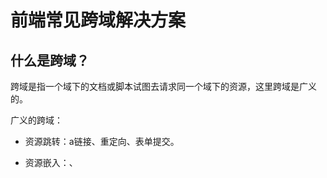 # 前端常见跨域解决方案

## 什么是跨域？

跨域是指一个域下的文档或脚本试图去请求同一个域下的资源，这里跨域是广义的。

广义的跨域：

- 资源跳转：a链接、重定向、表单提交。

- 资源嵌入：<link>、<script>、<img>、<iframe>等dom标签，还有样式中background：url()、@font-face()等文件外链。

- 脚本请求：js发起的ajax请求、dom和js对象的跨域操作等。

  其实我们通常所说的跨域是狭义的，是由浏览器同源策略限制的一类请求场景。

  

## 什么是同源策略？

同源策略/SOP(Same origin policy) 是一种约定，由Netscape公司1995年引入浏览器，它是浏览器最核心，也是最基本的安全功能，如果缺少了同源策略，浏览器很容易遭受到XSS、CSRF等攻击。所谓同源是指“协议+域名+端口”三者相同，即便是不同的域名指向相同的 IP 地址，也非同源。

同源策略限制以下几种行为：

- Cookie、LocalStorage 和 IndexDB 无法读取。
- DOM 和 JS 对象无法获得。
- AJAX 请求无法发送。

## 常见的跨域场景

```
URL                                      说明                    是否允许通信
http://www.domain.com/a.js
http://www.domain.com/b.js         同一域名，不同文件或路径           允许
http://www.domain.com/lab/c.js

http://www.domain.com:8000/a.js
http://www.domain.com/b.js         同一域名，不同端口                不允许
 
http://www.domain.com/a.js
https://www.domain.com/b.js        同一域名，不同协议                不允许
 
http://www.domain.com/a.js
http://192.168.4.12/b.js           域名和域名对应相同ip              不允许
 
http://www.domain.com/a.js
http://x.domain.com/b.js           主域相同，子域不同                不允许
http://domain.com/c.js
 
http://www.domain1.com/a.js
http://www.domain2.com/b.js        不同域名                         不允许
```

## 跨域解决方案

- 通过 JSONP 跨域
- document.domain + iframe 跨域
- location.hash + iframe 
- window.name + iframe 跨域
- postMessage 跨域
- 跨域资源共享（CORS）
- Nginx 代理跨域
- nodejs 中间件代理跨域
- WebSocket 协议跨域

### 通过 JSONP 跨域

通常为了减轻web服务器的负载，我们把js，css，img等静态资源分离到另一台独立域名的服务器上，在html页面中再通过相应的标签从不同域名下加载静态资源，而被浏览器允许，基于此原理，我们可以动态的创建一个<script>标签，再请求一个带参网址实现跨域通信。

- 原生实现：

```js
<script>
    let script = document.createElement('script')
	script.type = 'text/javascript'
	// 传参一个回调函数名给后端，方便后端返回时执行这个在前端定义的回调函数
	script.src = 'http://www.xxx.com:xx/xx?user=admin&cb=handleCallback'
	document.head.appendChild(script)
	// 回调执行函数
	function handleCallback(res) {
        console.log(JSON.stringify(res))
    }
</script>
```

服务端返回如下（返回时即执行全局函数）：

```js
handleCallback({status:true,user:'admin'})
```

- Jquery ajax:

```js
$.ajax({
    url:'http://www.xxx.com:xxx/xxx',
    type:'get',
    dataType:'jsonp', // 请求的方式为jsonp
   	jsonpCallback: 'handleCallback', // 自定义回调函数名
    data: {}
});
```

- vue.js:

```js
this.$http.jsonp('http://www.xxx.com:xxx/xxx',{
    params:{},
    jsonp:'handleCallback'
}).then((res)=>{
    console.log(res)
})
```

- 后端node.js代码示例：

```js
let qs = require('querystring')
let http = require('http')
let server = http.createServer()
server.on('request',(req,res)=>{
    let params = qs.parse(req.url.split('?')[1])
    let fn = params.callback
    //jsonp返回设置
    res.writeHead(200,{'Content-Type':'text/javascript'})
    res.write(fn+'('+ JSON.stringify(params)+')')
    res.end()
})
server.listen('xxxx') // 监听端口

```

jsonp缺点：无法使用除了get以外的其他请求。

## document.domain + iframe 跨域

此方案仅限于主域相同，子域不同的跨域应用场景。

实现原理：两个页面都通过js强制设置document.domain为基础主语，就实现了同域。

- 父窗口：(http://www.domain.com/a.html)

```js
<iframe id='iframe' src='http://child.domain.com/b.html' ></iframe>
<script>
    document.domain = 'domain.com'
	let user = 'admin'
</script>
```

- 子窗口:(http://www.child.domain.com/b.html)

```js
<script>
    document.domain = 'domain.com'
	// 获取父窗口中的变量
	alert('get data from parent:',window.parent.user)
</script>
```

## location.hash + iframe 跨域

实现原理：a欲与b跨域相互通信，通过中间页c来实现。三个页面，不同域之间利用iframe的location.hash传值，相同域间直接js访问来通信。

具体实现：A域：a.html -> B域：b.html -> A域：c.html,a与b不同域只能通过hash值单向通信，b与c也不同域也只能单向通信，但c与a同域，所以c可通过parent.parent访问a页面所有对象。

- a.html:(http://www.domain1.com/a.html)

```js
<iframe id="iframe" src="http://www.domain2.com/b.html" style="display:none;"></iframe>
<script>
var iframe = document.getElementById('iframe')
// 向b.html传hash值
setTimeout(function() {
    iframe.src = iframe.src + '#user=admin'
}, 1000)
// 开放给同域c.html的回调方法
function onCallback(res) {
    alert('data from c.html ---> ' + res)
}
</script>
```

- b.html:(http://www.domain2.com/b.html)

```js
<iframe id="iframe" src="http://www.domain1.com/c.html" style="display:none;"></iframe>
<script>
var iframe = document.getElementById('iframe')
// 监听a.html传来的hash值，再传给c.html
window.onhashchange = function () {
    iframe.src = iframe.src + location.hash;
}
</script>
```

- c.html:(http://www.domain1.com/c.html)

```js
<script>
    // 监听b.html传来的hash值
    window.onhashchange = function () {
        // 再通过操作同域a.html的js回调，将结果传回
        window.parent.parent.onCallback('hello: ' + location.hash.replace('#user=', ''))
    }
</script>
```

## window.name + iframe 跨域

window.name属性的独特之处：name值在不同的页面（甚至不同域名）加载后依旧存在，并且可以支持非常长的name值（2MB）。

- a.html:(http://www.domain1.com/a.html)

```js
var proxy = function(url, callback) {
    var state = 0
    var iframe = document.createElement('iframe')
    // 加载跨域页面
    iframe.src = url
    // onload事件会触发2次，第1次加载跨域页，并留存数据于window.name
    iframe.onload = function() {
        if (state === 1) {
            // 第2次onload(同域proxy页)成功后，读取同域window.name中数据
            callback(iframe.contentWindow.name);
            destoryFrame()
        } else if (state === 0) {
            // 第1次onload(跨域页)成功后，切换到同域代理页面
            iframe.contentWindow.location = 'http://www.domain1.com/proxy.html'
            state = 1
        }
    }
    document.body.appendChild(iframe)
    // 获取数据以后销毁这个iframe，释放内存；这也保证了安全（不被其他域frame js访问）
    function destoryFrame() {
        iframe.contentWindow.document.write('')
        iframe.contentWindow.close()
        document.body.removeChild(iframe)
    }
};
// 请求跨域b页面数据
proxy('http://www.domain2.com/b.html', function(data){
    alert(data)
});
```

- proxy.html:(http://www.domain1.com/proxy...)

  中间代理页，与a.html同域，内容为空即可。

- b.html:(http://www.domain2.com/b.html)

```js
<script>
    window.name = 'This is domain2 data !'
</script>
```

总结：通过iframe的src属性由外域转向本地域，跨域数据即由iframe的window.name从外域传递到本地域。这种方式巧妙的绕过了浏览器的跨域访问线制，但同时它又是安全操作。

## postMessage 跨域

postMessage 是 HTML5 XMLHttpRequest Level 2 中的API，且是为数不多可以跨域操作的window属性之一，它可用于解决以下方面的问题：

- 页面和其打开的新窗口的数据传递
- 多窗口之间的消息传递
- 页面与嵌套的iframe消息传递
- 上述三个场景的跨域数据传递

用法：postMessage(data,origin)方法接受两个参数

data：html5规范支持任意基本类型或可复制的对象，但部分浏览器只支持字符串，所以传参时最好用JSON.stringify()序列化。

origin: 协议+主机+端口号，也可以设置为“*”，标识可以传递给任意窗口，如果要指定和当前窗口同源的话，设置为“/”。

- a.html(http://www.domain1.com/a.html)

```js
<iframe id="iframe" src="http://www.domain2.com/b.html" style="display:none;"></iframe>
<script>       
    var iframe = document.getElementById('iframe')
    iframe.onload = function() {
        var data = {
            name: 'aym'
        }
        // 向domain2传送跨域数据
        iframe.contentWindow.postMessage(JSON.stringify(data), 'http://www.domain2.com')
    }
    // 接受domain2返回数据
    window.addEventListener('message', function(e) {
        alert('data from domain2 ---> ' + e.data)
    }, false)
</script>
```

- b.html:(http://www.domain2.com/b.html)

```js
<script>
    // 接收domain1的数据
    window.addEventListener('message', function(e) {
        alert('data from domain1 ---> ' + e.data)
        var data = JSON.parse(e.data);
        if (data) {
            data.number = 16;
            // 处理后再发回domain1
            window.parent.postMessage(JSON.stringify(data), 'http://www.domain1.com')
        }
    }, false)
</script>
```

## 跨域资源共享（CORS）

普通跨域请求：只需要在服务器端设置 Access-Control-Allow-Origin 即可，前端无需设置，若要带Cookie请求，前后端都需要设置。

需要注意的是：由于同源策略的限制，所读取的Cookie为跨域请求接口所在域的Cookie，而非当前页。如果想要实现当前页面Cookie的写入，可参考：nginx反向代理中设置proxy_cookie_domain 和 NodeJs中间件代理中cookieDomainRewrite参数的设置。

目前，所有浏览器都支持该功能（IE8+：IE8/9需要使用XDomainRequest对象来支持CORS），CORS 也已经成为主要的跨域解决方案。

### 前端设置

- 原生ajax：

```js
// 前端设置是否携带Cookie
xhr.withCredentials = true
```

示例代码：

```js
let xhr = new XMLHttpRequest() // IE8/9 需要设置window.XDomainRequest兼容
// 前端设置是否带 Cookie
xhr.withCredentials = true
xhr.open('POST','http://www.domain2.com:8080/xxx',true)
xhr.setRequestHeader('Content-Type','application/x-www-form-urlencoded')
xhr.send('user=admin')

xhr.onreadystatechange = function () {
    if(xhr.readyState === 4 && xhr.status === 200) {
        alert(xhr.responseText)
    }
}
```

- Jquery ajax

```js
$.ajax({
    ...
    xhrFields:{
        withCredentials:true // 前端设置是否携带 Cookie
    },
    crossDomain:true, // 会让请求头中包含跨域的额外信息，但不会包含 Cookie
    ...
})
```

- vue框架

  	- axios设置：

  ```js
  axios.defaults.withCredentials = true
  ```

  - vue-resource设置：

  ```js
  Vue.http.options.credentials = true
  ```

### 服务器设置

若后端设置成功，前端浏览器控制台则不会出现跨域报错信息，反之，则说明没有成功。

- Java后台：

```java
/*
 * 导入包：import javax.servlet.http.HttpServletResponse;
 * 接口参数中定义：HttpServletResponse response
 */

// 允许跨域访问的域名：若有端口需写全（协议+域名+端口），若没有端口末尾不用加'/'
response.setHeader("Access-Control-Allow-Origin", "http://www.domain1.com"); 

// 允许前端带认证cookie：启用此项后，上面的域名不能为'*'，必须指定具体的域名，否则浏览器会提示
response.setHeader("Access-Control-Allow-Credentials", "true"); 

// 提示OPTIONS预检时，后端需要设置的两个常用自定义头
response.setHeader("Access-Control-Allow-Headers", "Content-Type,X-Requested-With");
```

- Nodejs后台：

```js
let http = require('http')
let server = http.createServer()
let qs = require('querystring')
server.on('request',(req,res)=>{
    let postData = ''
    // 数据接收中
    req.addListener('data',(chunk)=>{
        postData += chunk
    })
    // 数据接收完成
    req.addListener('end',()=>{
        postData = qs.parse(postData)
        
        //跨域后台设置
        res.writeHead(200,{
            'Access-Control-Allow-Credentials':'true', // 后端允许发送 Cookie
            // 允许访问的域（协议+域名+端口）
            'Access-Control-Allow-Origin':'http://www.domain1.com' 
            /* 
此处设置的cookie还是domain2的而非domain1，因为后端也不能跨域写cookie(nginx反向代理可以实现)，
但只要domain2中写入一次cookie认证，后面的跨域接口都能从domain2中获取cookie，从而实现所有的接口都能跨域访问
             */
            // HttpOnly的作用是让js无法读取cookie
            'Set-Cookie': 'l=a123456;Path=/;Domain=www.domain2.com;HttpOnly'  
        })
        res.write(JSON.stringify(postData))
        res.end()
    })
})
server.listen(8080)
```

## nginx 代理跨域

### nginx配置解决iconfont跨域

浏览器跨域访问js、css、img等常规静态资源被同源策略许可，但iconfont字体文件(eot|otf|ttf|woff|svg)例外，此时可在nginx的静态资源服务器中加入以下配置。

```js
location / {
    add_header Access-Control-Allow-Origin *;
}
```

### nginx反向代理接口跨域

跨域原理：同源策略是浏览器的安全策略，不是HTTP协议的一部分。服务器端调用HTTP接口之时使用HTTP协议，不会执行JS脚本，不需要同源策略，也就不存在跨域问题。

实现思路：通过nginx配置一个代理服务器（域名与domain1相同，端口不同）做跳板机，反向代理访问domain2接口，并且可以顺便修改Cookie中domain信息，方便当前域Cookie写入，实现跨域登录。

```
#proxy服务器
server {
    listen       81;
    server_name  www.domain1.com;
    
    location / {
        proxy_pass   http://www.domain2.com:8080;  #反向代理
        proxy_cookie_domain www.domain2.com www.domain1.com; #修改cookie里域名
        index  index.html index.htm;

        # 当用webpack-dev-server等中间件代理接口访问nignx时，此时无浏览器参与，故没有同源限制，下面的跨域配置可不启用
        #当前端只跨域不带cookie时，可为*
        add_header Access-Control-Allow-Origin http://www.domain1.com;  
        add_header Access-Control-Allow-Credentials true;
    }
}
```

- 前端代码：

```js
let xhr = new XMLHttpRequest()

// 前端开关，浏览器是否读写 Cookie
xhr.withCredentials = true

// 访问nginx中的代理服务器
xhr.open('get','http://www.domain1.com:81?user=admin',true)
xhr.send()
```

- Nodejs后台：

```js
let http = require('http')
let server = http.createServer()
let qs = require('querystring')
server.on('request',(req,res)=>{
    let params = qs.parse(req.url.substring(2))
    // 向前台写 Cookie
    res.writeHead(200,{
        // HttpOnly:脚本无法读取
        'Set-Cookie':'l=a123456;Path=/;Domain=www.domain2.com;HttpOnly'
    })
    res.write(JSON.stringify(params))
    res.end()
})
server.listen(8080)
```

## Nodejs中间件代理跨域

node中间件实现跨域代理，原理大致与nginx相同，都是通过启用一个代理服务器，实现数据的转发，也可以通过设置cookieDomainRewrite参数修改响应头中cookie中域名，实现当前域的cookie写入，方便接口登录认证。

### 非vue框架的跨域（2次跨域）

利用node+express+http-proxy-middleware搭建一个proxy服务器。

- 前端代码示例：

```js
let xhr = new XMLHttpRequest()
// 前端开关：浏览器是否读写cookie
xhr.withCredentials = true
// 访问http-proxy-middleware代理服务器
xhr.open('get','http://www.domain1.com:3000/login?user=admin',true)
xhr.send()
```

- 中间件服务器：

```js
let express = require('express')
let proxy = require('http-proxy-middleware')
let app = express()
app.use('/',proxy({
    // 代理跨域目标接口
    target:'http://www.domain2.com:8080',
    changeOrgin: true,
    // 修改响应头信息，实现跨域并允许携带cookie
    onProxyRes:(proxyRes,req,res)=>{
        res.header('Access-Control-Allow-Origin','http://www.domain1.com')
        res.header('Access-Control-Allow-Credentials','true')
    },
    // 修改响应信息中的cookie域名
    cookieDomainRewrite: 'www.domain1.com' // 可以为false，表示不修改
}))
app.listen(3000)
```

- Nodejs后台（nginx跨域相同）

### vue框架的跨域（1次跨域）

利用node + webpack + webpack-dev-server 代理接口跨域。在开发环境下，由于vue渲染服务和接口代理服务都是webpack-dev-server同一个，所有页面与代理接口之间不再跨域，无需设置headers跨域信息了。

webpack.confgi.js部分配置：

```js
module.exports = {
    entry: {},
    module: {},
    ...
    devServer: {
        historyApiFallback: true,
        proxy: [{
            context: '/login',
            target: 'http://www.domain2.com:8080',  // 代理跨域目标接口
            changeOrigin: true,
            secure: false,  // 当代理某些https服务报错时用
            cookieDomainRewrite: 'www.domain1.com'  // 可以为false，表示不修改
        }],
        noInfo: true
    }
}
```

## WebSocket协议跨域

WebSocket protocol 是HTML5一种新的协议。它实现了浏览器与服务器全双工通信，同时允许跨域通讯，是server push 技术中一种很好的实现。

原生WebSocket API 使用起来不太方便，我们使用Socket.io,它很好的封装了WebSocket接口，提供了更简单、灵活的接口，也对不支持WebSocket的浏览器提供了向下兼容。

- 前端代码：

```js
<div>user input：<input type="text"></div>
<script src="https://cdn.bootcss.com/socket.io/2.2.0/socket.io.js"></script>
<script>
var socket = io('http://www.domain2.com:8080')

// 连接成功处理
socket.on('connect', function() {
    // 监听服务端消息
    socket.on('message', function(msg) {
        console.log('data from server: ---> ' + msg);
    })

    // 监听服务端关闭
    socket.on('disconnect', function() { 
        console.log('Server socket has closed.');
    })
})

document.getElementsByTagName('input')[0].onblur = function() {
    socket.send(this.value)
}
</script>
```

- Nodejs socket后台：

```js
var http = require('http')
var socket = require('socket.io')

// 启http服务
var server = http.createServer(function(req, res) {
    res.writeHead(200, {
        'Content-type': 'text/html'
    });
    res.end()
});

server.listen('8080')
console.log('Server is running at port 8080...')

// 监听socket连接
socket.listen(server).on('connection', function(client) {
    // 接收信息
    client.on('message', function(msg) {
        client.send('hello：' + msg)
        console.log('data from client: ---> ' + msg)
    });

    // 断开处理
    client.on('disconnect', function() {
        console.log('Client socket has closed.')
    });
});
```

